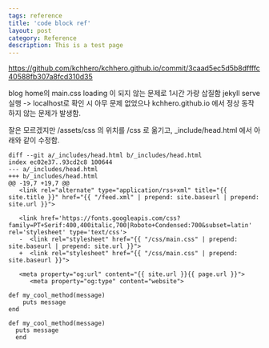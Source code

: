 ```yaml
---
tags: reference
title: 'code block ref'
layout: post
category: Reference
description: This is a test page
---
```


https://github.com/kchhero/kchhero.github.io/commit/3caad5ec5d5b8dffffc40588fb307a8fcd310d35

blog home의 main.css loading 이 되지 않는 문제로 1시간 가량 삽질함
jekyll serve 실행 -> localhost로 확인 시 아무 문제 없었으나
kchhero.github.io 에서 정상 동작 하지 않는 문제가 발생함.

잘은 모르겠지만
/assets/css 의 위치를 /css 로 옮기고,
_include/head.html 에서 아래와 같이 수정함.

```shell?line_numbers=true
diff --git a/_includes/head.html b/_includes/head.html
index ec02e37..93cd2c8 100644
--- a/_includes/head.html
+++ b/_includes/head.html
@@ -19,7 +19,7 @@
   <link rel="alternate" type="application/rss+xml" title="{{ site.title }}" href="{{ "/feed.xml" | prepend: site.baseurl | prepend: site.url }}">

   <link href='https://fonts.googleapis.com/css?family=PT+Serif:400,400italic,700|Roboto+Condensed:700&subset=latin' rel='stylesheet' type='text/css'>
   -  <link rel="stylesheet" href="{{ "/css/main.css" | prepend: site.baseurl | prepend: site.url }}">
   +  <link rel="stylesheet" href="{{ "/css/main.css" | prepend: site.baseurl }}">

   <meta property="og:url" content="{{ site.url }}{{ page.url }}">
      <meta property="og:type" content="website">
```

~~~ ruby?line_numbers=true
def my_cool_method(message)
    puts message
end
~~~

```ruby?line_numbers=false
def my_cool_method(message)
  puts message
  end
```